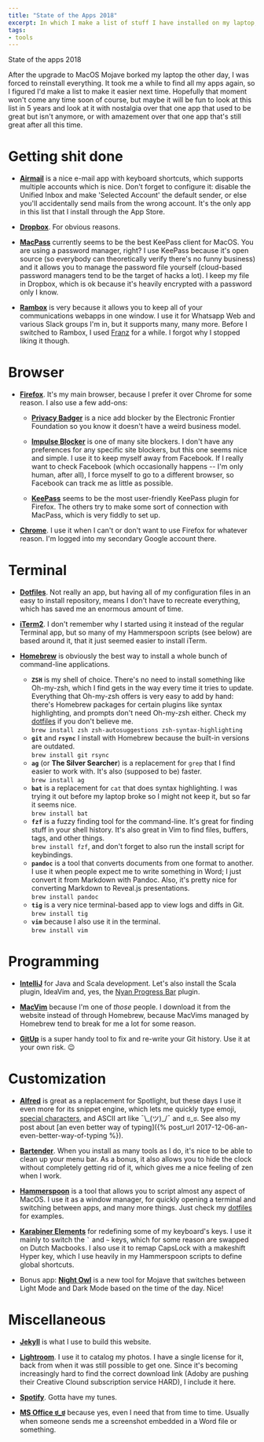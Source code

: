 ```yaml
---
title: "State of the Apps 2018"
excerpt: In which I make a list of stuff I have installed on my laptop, for future reference
tags:
- tools
---
```

State of the apps 2018

After the upgrade to MacOS Mojave borked my laptop the other day, I was forced to reinstall everything. It took me a while to find all my apps again, so I figured I'd make a list to make it easier next time. Hopefully that moment won't come any time soon of course, but maybe it will be fun to look at this list in 5 years and look at it with nostalgia over that one app that used to be great but isn't anymore, or with amazement over that one app that's still great after all this time.

# Getting shit done

* [**Airmail**](http://airmailapp.com) is a nice e-mail app with keyboard shortcuts, which supports multiple accounts which is nice. Don't forget to configure it: disable the Unified Inbox and make 'Selected Account' the default sender, or else you'll accidentally send mails from the wrong account. It's the only app in this list that I install through the App Store.

* [**Dropbox**](https://www.dropbox.com/register). For obvious reasons.

* [**MacPass**](https://macpassapp.org) currently seems to be the best KeePass client for MacOS. You are using a password manager, right? I use KeePass because it's open source (so everybody can theoretically verify there's no funny business) and it allows you to manage the password file yourself (cloud-based password managers tend to be the target of hacks a lot). I keep my file in Dropbox, which is ok because it's heavily encrypted with a password only I know.

* [**Rambox**](https://rambox.pro) is very because it allows you to keep all of your communications webapps in one window. I use it for Whatsapp Web and various Slack groups I'm in, but it supports many, many more. Before I switched to Rambox, I used [Franz](https://meetfranz.com) for a while. I forgot why I stopped liking it though.

# Browser

* [**Firefox**](https://www.mozilla.org/firefox). It's my main browser, because I prefer it over Chrome for some reason. I also use a few add-ons:

  * [**Privacy Badger**](https://www.eff.org/privacybadger) is a nice add blocker by the Electronic Frontier Foundation so you know it doesn't have a weird business model.

  * [**Impulse Blocker**](https://addons.mozilla.org/en-US/firefox/addon/impulse-blocker) is one of many site blockers. I don't have any preferences for any specific site blockers, but this one seems nice and simple. I use it to keep myself away from Facebook. If I really want to check Facebook (which occasionally happens -- I'm only human, after all), I force myself to go to a different browser, so Facebook can track me as little as possible.

  * [**KeePass**](https://addons.mozilla.org/en-US/firefox/addon/keepass-tusk) seems to be the most user-friendly KeePass plugin for Firefox. The others try to make some sort of connection with MacPass, which is very fiddly to set up.

* [**Chrome**](https://www.google.com/chrome). I use it when I can't or don't want to use Firefox for whatever reason. I'm logged into my secondary Google account there.

# Terminal

* [**Dotfiles**](https://github.com/jqno/dotfiles). Not really an app, but having all of my configuration files in an easy to install repository, means I don't have to recreate everything, which has saved me an enormous amount of time.

* [**iTerm2**](https://iterm2.com/downloads.html). I don't remember why I started using it instead of the regular Terminal app, but so many of my Hammerspoon scripts (see below) are based around it, that it just seemed easier to install iTerm.

* [**Homebrew**](https://brew.sh) is obviously the best way to install a whole bunch of command-line applications.
  * **`ZSH`** is my shell of choice. There's no need to install something like Oh-my-zsh, which I find gets in the way every time it tries to update. Everything that Oh-my-zsh offers is very easy to add by hand: there's Homebrew packages for certain plugins like syntax highlighting, and prompts don't need Oh-my-zsh either. Check my [dotfiles](https://github.com/jqno/dotfiles/tree/master/zsh) if you don't believe me.<br>`brew install zsh zsh-autosuggestions zsh-syntax-highlighting`
  * **`git`** and **`rsync`** I install with Homebrew because the built-in versions are outdated.<br>`brew install git rsync`
  * **`ag`** (or **The Silver Searcher**) is a replacement for `grep` that I find easier to work with. It's also (supposed to be) faster.<br>`brew install ag`
  * **`bat`** is a replacement for `cat` that does syntax highlighting. I was trying it out before my laptop broke so I might not keep it, but so far it seems nice.<br>`brew install bat`
  * **`fzf`** is a fuzzy finding tool for the command-line. It's great for finding stuff in your shell history. It's also great in Vim to find files, buffers, tags, and other things.<br>`brew install fzf`, and don't forget to also run the install script for keybindings.
  * **`pandoc`** is a tool that converts documents from one format to another. I use it when people expect me to write something in Word; I just convert it from Markdown with Pandoc. Also, it's pretty nice for converting Markdown to Reveal.js presentations.<br>`brew install pandoc`
  * **`tig`** is a very nice terminal-based app to view logs and diffs in Git.<br>`brew install tig`
  * **`vim`** because I also use it in the terminal.<br>`brew install vim`

# Programming

* [**IntelliJ**](https://www.jetbrains.com/idea/download) for Java and Scala development. Let's also install the Scala plugin, IdeaVim and, yes, the [Nyan Progress Bar](https://plugins.jetbrains.com/plugin/8575-nyan-progress-bar) plugin.

* [**MacVim**](http://macvim-dev.github.io/macvim/) because I'm one of _those_ people. I download it from the website instead of through Homebrew, because MacVims managed by Homebrew tend to break for me a lot for some reason.

* [**GitUp**](https://gitup.co) is a super handy tool to fix and re-write your Git history. Use it at your own risk. 😉

# Customization

* [**Alfred**](https://www.alfredapp.com) is great as a replacement for Spotlight, but these days I use it even more for its snippet engine, which lets me quickly type emoji, [special characters](http://jqno.nl/ComposeKey.alfredsnippets), and ASCII art like ¯\\\_(ツ)\_/¯ and ಠ_ಠ. See also my post about [an even better way of typing]({% post_url 2017-12-06-an-even-better-way-of-typing %}).

* [**Bartender**](https://www.macbartender.com). When you install as many tools as I do, it's nice to be able to clean up your menu bar. As a bonus, it also allows you to hide the clock without completely getting rid of it, which gives me a nice feeling of zen when I work.

* [**Hammerspoon**](https://www.hammerspoon.org) is a tool that allows you to script almost any aspect of MacOS. I use it as a window manager, for quickly opening a terminal and switching between apps, and many more things. Just check my [dotfiles](https://github.com/jqno/dotfiles/tree/master/hammerspoon) for examples.

* [**Karabiner Elements**](https://pqrs.org/osx/karabiner) for redefining some of my keyboard's keys. I use it mainly to switch the `` ` `` and `~` keys, which for some reason are swapped on Dutch Macbooks. I also use it to remap CapsLock with a makeshift Hyper key, which I use heavily in my Hammerspoon scripts to define global shortcuts.

* Bonus app: [**Night Owl**](https://nightowl.kramser.xyz) is a new tool for Mojave that switches between Light Mode and Dark Mode based on the time of the day. Nice!

# Miscellaneous

* [**Jekyll**](https://jekyllrb.com) is what I use to build this website.

* [**Lightroom**](https://account.adobe.com/orders). I use it to catalog my photos. I have a single license for it, back from when it was still possible to get one. Since it's becoming increasingly hard to find the correct download link (Adoby are pushing their Creative Clound subscription service HARD), I include it here.

* [**Spotify**](https://www.spotify.com/download/mac). Gotta have my tunes.

* [**MS Office ಠ_ಠ**](https://www.office.com) because yes, even I need that from time to time. Usually when someone sends me a screenshot embedded in a Word file or something.

